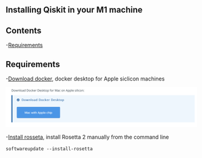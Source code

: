 ##  Installing Qiskit in your M1 machine

## Contents
-[Requirements](#Requirements)



## Requirements 

-[Download docker](https://docs.docker.com/desktop/mac/apple-silicon/), docker desktop for Apple siclicon machines
<p  align="center">
<img width 600 src = " https://raw.githubusercontent.com/jpbayonap/qiskit-docker/master/DockerM1.png" >
</p>


-[Install rosseta](), install Rosetta 2 manually from the command line
```
softwareupdate --install-rosetta  
```


